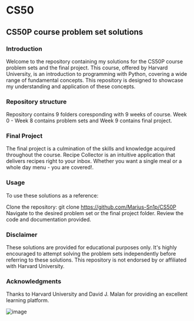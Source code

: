 # CS50
## CS50P course problem set solutions

### Introduction
Welcome to the repository containing my solutions for the CS50P course problem sets and the final project. This course, offered by Harvard University, is an introduction to programming with Python, covering a wide range of fundamental concepts. This repository is designed to showcase my understanding and application of these concepts.

### Repository structure
Repository contains 9 folders coresponding with 9 weeks of course. Week 0 - Week 8 contains problem sets and Week 9 contains final project.

### Final Project
The final project is a culmination of the skills and knowledge acquired throughout the course. Recipe Collector is an intuitive application that delivers recipes right to your inbox. Whether you want a single meal or a whole day menu - you are covered!.

### Usage
To use these solutions as a reference:

Clone the repository: git clone https://github.com/Marius-Sn1p/CS50P
Navigate to the desired problem set or the final project folder.
Review the code and documentation provided.

### Disclaimer
These solutions are provided for educational purposes only. It's highly encouraged to attempt solving the problem sets independently before referring to these solutions. This repository is not endorsed by or affiliated with Harvard University.

### Acknowledgments
Thanks to Harvard University and David J. Malan for providing an excellent learning platform.

![image](https://github.com/Marius-Sn1p/CS50P/assets/106258848/6690f586-c739-4050-b237-110a6eca59cd)
